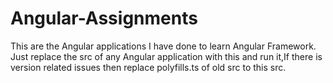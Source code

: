 # Angular-Assignments
This are the Angular applications I have done to learn Angular Framework.
Just replace the src of any Angular application with this and run it,If there is version related issues then replace polyfills.ts of old src to this src.
